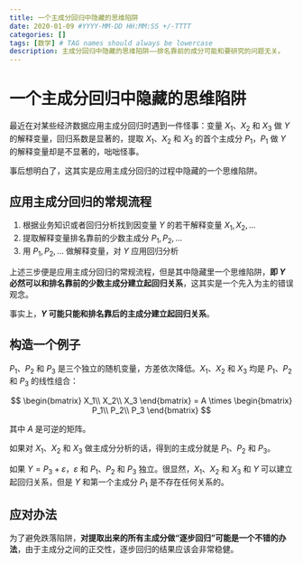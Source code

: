 ```yaml
---
title: 一个主成分回归中隐藏的思维陷阱
date: 2020-01-09 #YYYY-MM-DD HH:MM:SS +/-TTTT
categories: []
tags: [数学] # TAG names should always be lowercase
description: 主成分回归中隐藏的思维陷阱——排名靠前的成分可能和要研究的问题无关。
---
```


# 一个主成分回归中隐藏的思维陷阱

最近在对某些经济数据应用主成分回归时遇到一件怪事：变量 $X_1$、$X_2$ 和 $X_3$ 做 $Y$ 的解释变量，回归系数是显著的，提取 $X_1$、$X_2$ 和 $X_3$ 的首个主成分 $P_1$，$P_1$ 做 $Y$ 的解释变量却是不显著的，咄咄怪事。

事后想明白了，这其实是应用主成分回归的过程中隐藏的一个思维陷阱。

## 应用主成分回归的常规流程

1. 根据业务知识或者回归分析找到因变量 $Y$ 的若干解释变量 $X_1,X_2, \dots$
2. 提取解释变量排名靠前的少数主成分 $P_1,P_2,\dots$
3. 用 $P_1,P_2,\dots$ 做解释变量，对 $Y$ 应用回归分析

上述三步便是应用主成分回归的常规流程，但是其中隐藏里一个思维陷阱，**即 $Y$ 必然可以和排名靠前的少数主成分建立起回归关系**，这其实是一个先入为主的错误观念。

事实上，**$Y$ 可能只能和排名靠后的主成分建立起回归关系**。

## 构造一个例子

$P_1$、$P_2$ 和 $P_3$ 是三个独立的随机变量，方差依次降低。$X_1$、$X_2$ 和 $X_3$ 均是 $P_1$、$P_2$ 和 $P_3$ 的线性组合：

$$
\begin{bmatrix}
X_1\\ 
X_2\\ 
X_3
\end{bmatrix}
= A \times
\begin{bmatrix}
P_1\\ 
P_2\\ 
P_3
\end{bmatrix}
$$

其中 $A$ 是可逆的矩阵。

如果对 $X_1$、$X_2$ 和 $X_3$ 做主成分分析的话，得到的主成分就是 $P_1$、$P_2$ 和 $P_3$。

如果 $Y = P_3 + \varepsilon$，$\varepsilon$ 和 $P_1$、$P_2$ 和 $P_3$ 独立。很显然，$X_1$、$X_2$ 和 $X_3$ 和 $Y$ 可以建立起回归关系，但是 $Y$ 和第一个主成分 $P_1$ 是不存在任何关系的。

## 应对办法

为了避免跌落陷阱，**对提取出来的所有主成分做“逐步回归”可能是一个不错的办法**，由于主成分之间的正交性，逐步回归的结果应该会非常稳健。